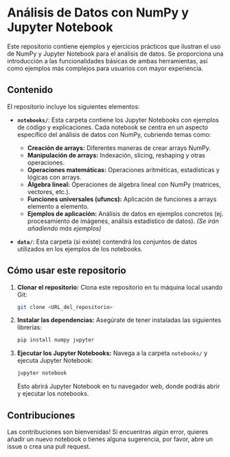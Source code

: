# Análisis de Datos con NumPy y Jupyter Notebook

Este repositorio contiene ejemplos y ejercicios prácticos que ilustran el uso de NumPy y Jupyter Notebook para el análisis de datos.  Se proporciona una introducción a las funcionalidades básicas de ambas herramientas, así como ejemplos más complejos para usuarios con mayor experiencia.

## Contenido

El repositorio incluye los siguientes elementos:

* **`notebooks/`**:  Esta carpeta contiene los Jupyter Notebooks con ejemplos de código y explicaciones. Cada notebook se centra en un aspecto específico del análisis de datos con NumPy, cubriendo temas como:
    * **Creación de arrays:**  Diferentes maneras de crear arrays NumPy.
    * **Manipulación de arrays:** Indexación, slicing,  reshaping y otras operaciones.
    * **Operaciones matemáticas:** Operaciones aritméticas, estadísticas y lógicas con arrays.
    * **Álgebra lineal:** Operaciones de álgebra lineal con NumPy (matrices, vectores, etc.).
    * **Funciones universales (ufuncs):** Aplicación de funciones a arrays elemento a elemento.
    * **Ejemplos de aplicación:**  Análisis de datos en ejemplos concretos (ej. procesamiento de imágenes, análisis estadístico de datos).  *(Se irán añadiendo más ejemplos)*


* **`data/`**:  Esta carpeta (si existe) contendrá los conjuntos de datos utilizados en los ejemplos de los notebooks.


## Cómo usar este repositorio

1. **Clonar el repositorio:** Clona este repositorio en tu máquina local usando Git:

   ```bash
   git clone <URL_del_repositorio>
   ```

2. **Instalar las dependencias:** Asegúrate de tener instaladas las siguientes librerías:

   ```bash
   pip install numpy jupyter
   ```

3. **Ejecutar los Jupyter Notebooks:**  Navega a la carpeta `notebooks/` y ejecuta Jupyter Notebook:

   ```bash
   jupyter notebook
   ```

   Esto abrirá Jupyter Notebook en tu navegador web, donde podrás abrir y ejecutar los notebooks.


## Contribuciones

Las contribuciones son bienvenidas! Si encuentras algún error, quieres añadir un nuevo notebook o tienes alguna sugerencia, por favor, abre un issue o crea una pull request.

